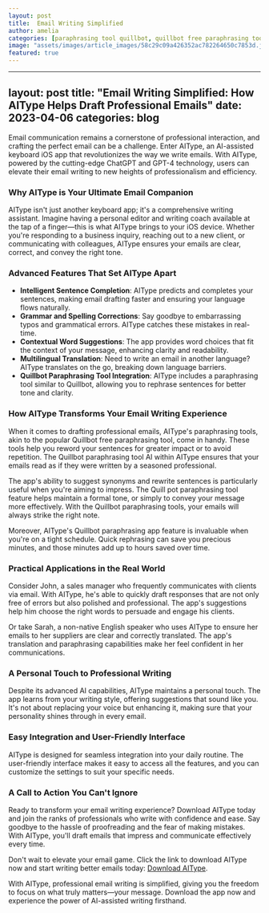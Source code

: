 ```yaml
---
layout: post
title:  Email Writing Simplified
author: amelia
categories: [paraphrasing tool quillbot, quillbot free paraphrasing tool, paraphrasing tool quillbot ai, quill pot paraphrasing tool, quillbot paraphrasing tool, quillbot paraphrasing tools, quillbot paraphrasing app]
image: "assets/images/article_images/58c29c09a426352ac782264650c7853d.jpg"
featured: true
---
```


---
layout: post
title: "Email Writing Simplified: How AIType Helps Draft Professional Emails"
date: 2023-04-06
categories: blog
---

Email communication remains a cornerstone of professional interaction, and crafting the perfect email can be a challenge. Enter AIType, an AI-assisted keyboard iOS app that revolutionizes the way we write emails. With AIType, powered by the cutting-edge ChatGPT and GPT-4 technology, users can elevate their email writing to new heights of professionalism and efficiency.

### **Why AIType is Your Ultimate Email Companion**

AIType isn't just another keyboard app; it's a comprehensive writing assistant. Imagine having a personal editor and writing coach available at the tap of a finger—this is what AIType brings to your iOS device. Whether you're responding to a business inquiry, reaching out to a new client, or communicating with colleagues, AIType ensures your emails are clear, correct, and convey the right tone.

### **Advanced Features That Set AIType Apart**

- **Intelligent Sentence Completion**: AIType predicts and completes your sentences, making email drafting faster and ensuring your language flows naturally.
- **Grammar and Spelling Corrections**: Say goodbye to embarrassing typos and grammatical errors. AIType catches these mistakes in real-time.
- **Contextual Word Suggestions**: The app provides word choices that fit the context of your message, enhancing clarity and readability.
- **Multilingual Translation**: Need to write an email in another language? AIType translates on the go, breaking down language barriers.
- **Quillbot Paraphrasing Tool Integration**: AIType includes a paraphrasing tool similar to Quillbot, allowing you to rephrase sentences for better tone and clarity.

### **How AIType Transforms Your Email Writing Experience**

When it comes to drafting professional emails, AIType's paraphrasing tools, akin to the popular Quillbot free paraphrasing tool, come in handy. These tools help you reword your sentences for greater impact or to avoid repetition. The Quillbot paraphrasing tool AI within AIType ensures that your emails read as if they were written by a seasoned professional.

The app's ability to suggest synonyms and rewrite sentences is particularly useful when you're aiming to impress. The Quill pot paraphrasing tool feature helps maintain a formal tone, or simply to convey your message more effectively. With the Quillbot paraphrasing tools, your emails will always strike the right note.

Moreover, AIType's Quillbot paraphrasing app feature is invaluable when you're on a tight schedule. Quick rephrasing can save you precious minutes, and those minutes add up to hours saved over time.

### **Practical Applications in the Real World**

Consider John, a sales manager who frequently communicates with clients via email. With AIType, he's able to quickly draft responses that are not only free of errors but also polished and professional. The app's suggestions help him choose the right words to persuade and engage his clients.

Or take Sarah, a non-native English speaker who uses AIType to ensure her emails to her suppliers are clear and correctly translated. The app's translation and paraphrasing capabilities make her feel confident in her communications.

### **A Personal Touch to Professional Writing**

Despite its advanced AI capabilities, AIType maintains a personal touch. The app learns from your writing style, offering suggestions that sound like you. It's not about replacing your voice but enhancing it, making sure that your personality shines through in every email.

### **Easy Integration and User-Friendly Interface**

AIType is designed for seamless integration into your daily routine. The user-friendly interface makes it easy to access all the features, and you can customize the settings to suit your specific needs.

### **A Call to Action You Can't Ignore**

Ready to transform your email writing experience? Download AIType today and join the ranks of professionals who write with confidence and ease. Say goodbye to the hassle of proofreading and the fear of making mistakes. With AIType, you'll draft emails that impress and communicate effectively every time.

Don't wait to elevate your email game. Click the link to download AIType now and start writing better emails today: [Download AIType](https://apps.apple.com/us/app/aitype-grammar-check-keyboard/id6469163944).

With AIType, professional email writing is simplified, giving you the freedom to focus on what truly matters—your message. Download the app now and experience the power of AI-assisted writing firsthand.